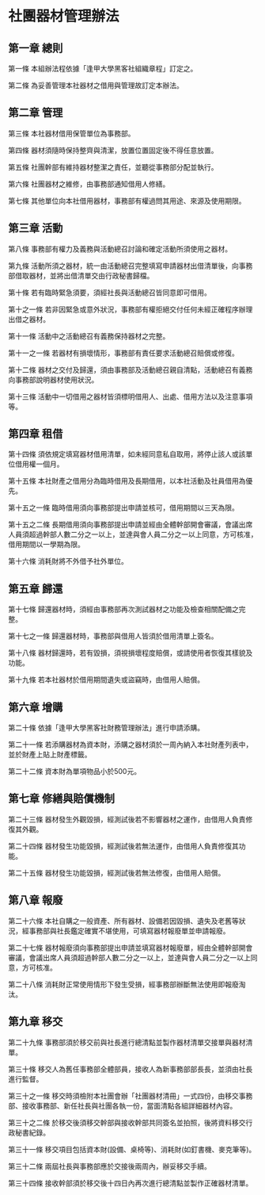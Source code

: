 # 社團器材管理辦法

## 第一章 總則
第一條 
本組辦法程依據「逢甲大學黑客社組織章程」訂定之。 

第二條 
為妥善管理本社器材之借用與管理故訂定本辦法。 

## 第二章 管理
第三條 
本社器材借用保管單位為事務部。 

第四條 
器材須隨時保持整齊與清潔，放置位置固定後不得任意放置。 

第五條 
社團幹部有維持器材整潔之責任，並聽從事務部分配並執行。 

第六條 
社團器材之維修，由事務部通知借用人修繕。 

第七條 
其他單位向本社借用器材，事務部有權過問其用途、來源及使用期限。 

## 第三章 活動
第八條 
事務部有權力及義務與活動總召討論和確定活動所須使用之器材。 

第九條 
活動所須之器材，統一由活動總召完整填寫申請器材出借清單後，向事務部借取器材，並將出借清單交由行政秘書歸檔。 

第十條 
若有臨時緊急須要，須經社長與活動總召皆同意即可借用。 

第十之一條 
若非因緊急或意外狀況，事務部有權拒絕交付任何未經正確程序辦理出借之器材。 

第十一條 
活動中之活動總召有義務保持器材之完整。 

第十一之一條 
若器材有損壞情形，事務部有責任要求活動總召賠償或修復。 

第十二條 
器材之交付及歸還，須由事務部及活動總召親自清點，活動總召有義務向事務部說明器材使用狀況。 

第十三條 
活動中一切借用之器材皆須標明借用人、出處、借用方法以及注意事項等。 

## 第四章 租借
第十四條 
須依規定填寫器材借用清單，如未經同意私自取用，將停止該人或該單位借用權一個月。 

第十五條 
本社財產之借用分為臨時借用及長期借用，以本社活動及社員借用為優先。 

第十五之一條 
臨時借用須向事務部提出申請並核可，借用期間以三天為限。 

第十五之二條 
長期借用須向事務部提出申請並經由全體幹部開會審議，會議出席人員須超過幹部人數二分之一以上，並達與會人員二分之一以上同意，方可核准，借用期間以一學期為限。 

第十六條 
消耗財將不外借予社外單位。 

## 第五章 歸還
第十七條 
歸還器材時，須經由事務部再次測試器材之功能及檢查相關配備之完整。 

第十七之一條 
歸還器材時，事務部與借用人皆須於借用清單上簽名。 

第十八條 
器材歸還時，若有毀損，須視損壞程度賠償，或請使用者恢復其樣貌及功能。 

第十九條 
若本社器材於借用期間遺失或盜竊時，由借用人賠償。 

## 第六章 增購
第二十條 
依據「逢甲大學黑客社財務管理辦法」進行申請添購。 

第二十一條 
若添購器材為資本財，添購之器材須於一周內納入本社財產列表中，並於財產上貼上財產標籤。 

第二十二條 
資本財為單項物品小於500元。 

## 第七章 修繕與賠償機制
第二十三條 
器材發生外觀毀損，經測試後若不影響器材之運作，由借用人負責修復其外觀。 

第二十四條 
器材發生功能毀損，經測試後若無法運作，由借用人負責修復其功能。 

第二十五條 
器材發生功能毀損，經測試後若無法修復，由借用人賠償。 

## 第八章 報廢
第二十六條 
本社自購之一般資產、所有器材、設備若因毀損、遺失及老舊等狀況，經事務部與社長鑑定確實不堪使用，可填寫器材報廢單並申請報廢。

第二十七條 
器材報廢須向事務部提出申請並填寫器材報廢單，經由全體幹部開會審議，會議出席人員須超過幹部人數二分之一以上，並達與會人員二分之一以上同意，方可核准。 

第二十八條 
消耗財正常使用情形下發生受損，經事務部辦斷無法使用即報廢淘汰。 

## 第九章 移交
第二十九條 
事務部須於移交前與社長進行總清點並製作器材清單交接單與器材清單。 

第三十條 
移交人為舊任事務部全體部員，接收人為新事務部部長長，並須由社長進行監督。 

第三十之一條 
移交時須檢附本社團會辦「社團器材清冊」一式四份，由移交事務部、接收事務部、新任社長與社團各執一份，當面清點各組詳細器材內容。 

第三十之二條 
於移交後須移交幹部與接收幹部共同簽名並拍照，後將資料移交行政秘書紀錄。 

第三十一條 
移交項目包括資本財(設備、桌椅等)、消耗財(如釘書機、麥克筆等)。 

第三十二條 
兩屆社長與事務部應於交接後兩周內，辦妥移交手續。 

第三十四條 
接收幹部須於移交後十四日內再次進行總清點並製作正確器材清單。 